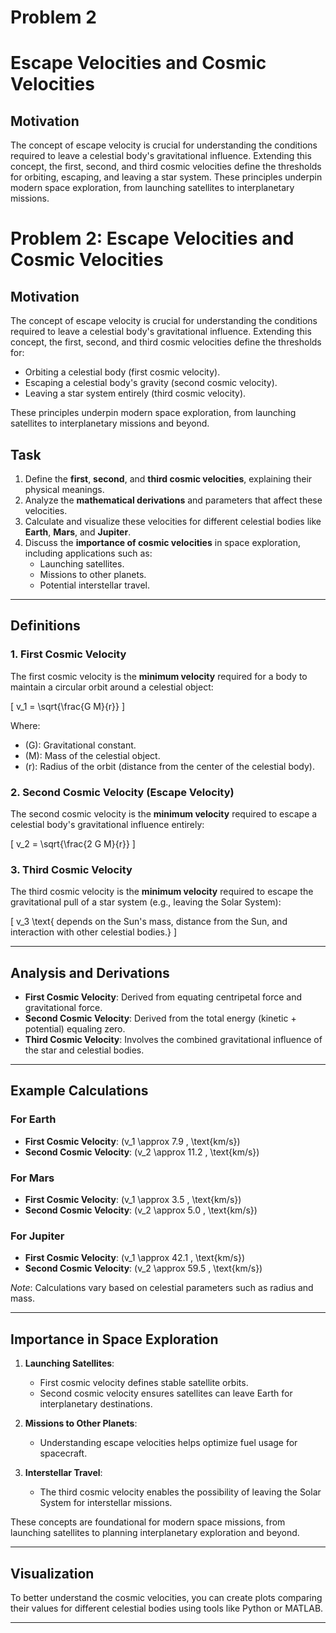 # Problem 2

# Escape Velocities and Cosmic Velocities

## Motivation

The concept of escape velocity is crucial for understanding the conditions required to leave a celestial body's gravitational influence. Extending this concept, the first, second, and third cosmic velocities define the thresholds for orbiting, escaping, and leaving a star system. These principles underpin modern space exploration, from launching satellites to interplanetary missions.

# Problem 2: Escape Velocities and Cosmic Velocities

## Motivation
The concept of escape velocity is crucial for understanding the conditions required to leave a celestial body's gravitational influence. Extending this concept, the first, second, and third cosmic velocities define the thresholds for:
- Orbiting a celestial body (first cosmic velocity).
- Escaping a celestial body's gravity (second cosmic velocity).
- Leaving a star system entirely (third cosmic velocity).

These principles underpin modern space exploration, from launching satellites to interplanetary missions and beyond.

## Task
1. Define the **first**, **second**, and **third cosmic velocities**, explaining their physical meanings.
2. Analyze the **mathematical derivations** and parameters that affect these velocities.
3. Calculate and visualize these velocities for different celestial bodies like **Earth**, **Mars**, and **Jupiter**.
4. Discuss the **importance of cosmic velocities** in space exploration, including applications such as:
   - Launching satellites.
   - Missions to other planets.
   - Potential interstellar travel.

---

## Definitions

### 1. First Cosmic Velocity
The first cosmic velocity is the **minimum velocity** required for a body to maintain a circular orbit around a celestial object:


\[
v_1 = \sqrt{\frac{G M}{r}}
\]


Where:
- \(G\): Gravitational constant.
- \(M\): Mass of the celestial object.
- \(r\): Radius of the orbit (distance from the center of the celestial body).

### 2. Second Cosmic Velocity (Escape Velocity)
The second cosmic velocity is the **minimum velocity** required to escape a celestial body's gravitational influence entirely:


\[
v_2 = \sqrt{\frac{2 G M}{r}}
\]



### 3. Third Cosmic Velocity
The third cosmic velocity is the **minimum velocity** required to escape the gravitational pull of a star system (e.g., leaving the Solar System):


\[
v_3 \text{ depends on the Sun's mass, distance from the Sun, and interaction with other celestial bodies.}
\]



---

## Analysis and Derivations
- **First Cosmic Velocity**: Derived from equating centripetal force and gravitational force.
- **Second Cosmic Velocity**: Derived from the total energy (kinetic + potential) equaling zero.
- **Third Cosmic Velocity**: Involves the combined gravitational influence of the star and celestial bodies.

---

## Example Calculations

### For Earth
- **First Cosmic Velocity**: \(v_1 \approx 7.9 \, \text{km/s}\)
- **Second Cosmic Velocity**: \(v_2 \approx 11.2 \, \text{km/s}\)

### For Mars
- **First Cosmic Velocity**: \(v_1 \approx 3.5 \, \text{km/s}\)
- **Second Cosmic Velocity**: \(v_2 \approx 5.0 \, \text{km/s}\)

### For Jupiter
- **First Cosmic Velocity**: \(v_1 \approx 42.1 \, \text{km/s}\)
- **Second Cosmic Velocity**: \(v_2 \approx 59.5 \, \text{km/s}\)

*Note*: Calculations vary based on celestial parameters such as radius and mass.

---

## Importance in Space Exploration
1. **Launching Satellites**:
    - First cosmic velocity defines stable satellite orbits.
    - Second cosmic velocity ensures satellites can leave Earth for interplanetary destinations.

2. **Missions to Other Planets**:
    - Understanding escape velocities helps optimize fuel usage for spacecraft.

3. **Interstellar Travel**:
    - The third cosmic velocity enables the possibility of leaving the Solar System for interstellar missions.

These concepts are foundational for modern space missions, from launching satellites to planning interplanetary exploration and beyond.

---

## Visualization
To better understand the cosmic velocities, you can create plots comparing their values for different celestial bodies using tools like Python or MATLAB.

---

